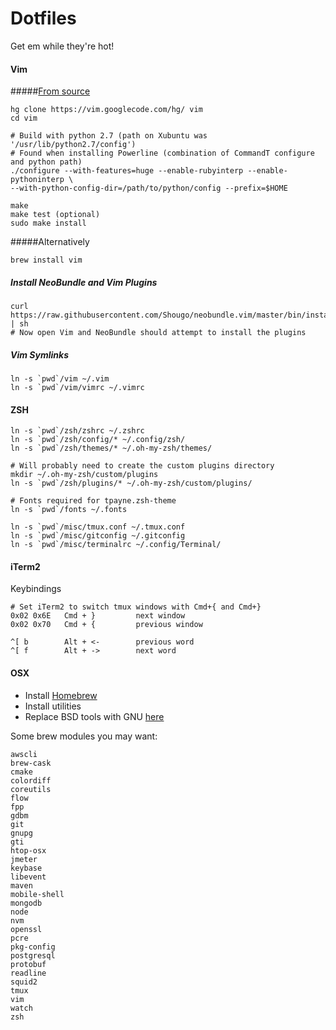 # Dotfiles

Get em while they're hot!

#### Vim
#####[From source](https://gist.github.com/1348303)
```
hg clone https://vim.googlecode.com/hg/ vim
cd vim

# Build with python 2.7 (path on Xubuntu was '/usr/lib/python2.7/config')
# Found when installing Powerline (combination of CommandT configure and python path)
./configure --with-features=huge --enable-rubyinterp --enable-pythoninterp \
--with-python-config-dir=/path/to/python/config --prefix=$HOME

make
make test (optional)
sudo make install
```

#####Alternatively
```
brew install vim
```

##### Install NeoBundle and Vim Plugins
```
curl https://raw.githubusercontent.com/Shougo/neobundle.vim/master/bin/install.sh | sh
# Now open Vim and NeoBundle should attempt to install the plugins
```

##### Vim Symlinks
```
ln -s `pwd`/vim ~/.vim
ln -s `pwd`/vim/vimrc ~/.vimrc
```


#### ZSH
```
ln -s `pwd`/zsh/zshrc ~/.zshrc
ln -s `pwd`/zsh/config/* ~/.config/zsh/
ln -s `pwd`/zsh/themes/* ~/.oh-my-zsh/themes/

# Will probably need to create the custom plugins directory
mkdir ~/.oh-my-zsh/custom/plugins
ln -s `pwd`/zsh/plugins/* ~/.oh-my-zsh/custom/plugins/

# Fonts required for tpayne.zsh-theme
ln -s `pwd`/fonts ~/.fonts

ln -s `pwd`/misc/tmux.conf ~/.tmux.conf
ln -s `pwd`/misc/gitconfig ~/.gitconfig
ln -s `pwd`/misc/terminalrc ~/.config/Terminal/
```

#### iTerm2
Keybindings
```
# Set iTerm2 to switch tmux windows with Cmd+{ and Cmd+}
0x02 0x6E   Cmd + }			next window
0x02 0x70   Cmd + {			previous window

^[ b		Alt + <-		previous word
^[ f		Alt + ->		next word
```

#### OSX
- Install [Homebrew](http://brew.sh/)
- Install utilities
- Replace BSD tools with GNU [here](https://www.topbug.net/blog/2013/04/14/install-and-use-gnu-command-line-tools-in-mac-os-x/)

Some brew modules you may want:
```
awscli
brew-cask
cmake
colordiff
coreutils
flow
fpp
gdbm
git
gnupg
gti
htop-osx
jmeter
keybase
libevent
maven
mobile-shell
mongodb
node
nvm
openssl
pcre
pkg-config
postgresql
protobuf
readline
squid2
tmux
vim
watch
zsh
```
